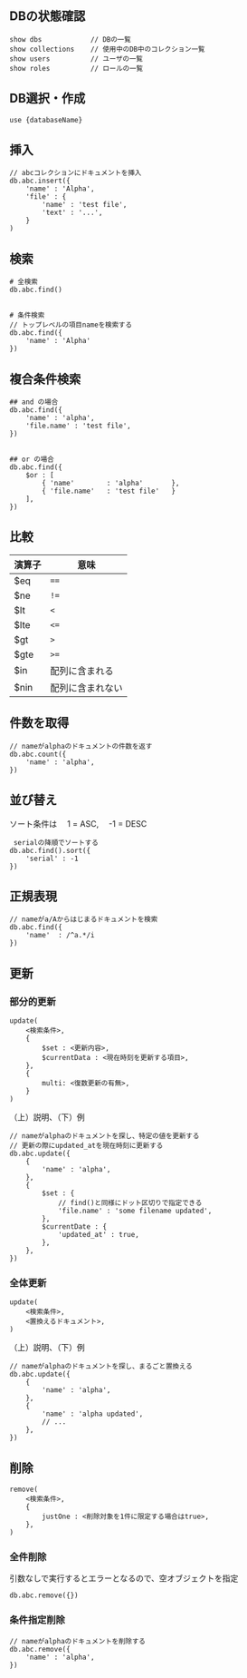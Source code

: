 ## DBの状態確認
```
show dbs            // DBの一覧
show collections    // 使用中のDB中のコレクション一覧
show users          // ユーザの一覧
show roles          // ロールの一覧
```

## DB選択・作成
```
use {databaseName}
```

## 挿入
```
// abcコレクションにドキュメントを挿入
db.abc.insert({
    'name' : 'Alpha',
    'file' : {
        'name' : 'test file',
        'text' : '...',
    }
)
```

## 検索
```
# 全検索
db.abc.find()


# 条件検索
// トップレベルの項目nameを検索する
db.abc.find({
    'name' : 'Alpha'
})
```

## 複合条件検索
```
## and の場合
db.abc.find({
    'name' : 'alpha',
    'file.name' : 'test file',
})


## or の場合
db.abc.find({
    $or : [
        { 'name'        : 'alpha'       },
        { 'file.name'   : 'test file'   }
    ],
})
```


## 比較
演算子  | 意味
---     | ---
$eq     | `==`
$ne     | `!=`
$lt     | `<`
$lte    | `<=`
$gt     | `>`
$gte    | `>=`
$in     | 配列に含まれる
$nin    | 配列に含まれない


## 件数を取得
```
// nameがalphaのドキュメントの件数を返す
db.abc.count({
    'name' : 'alpha',
})
```


## 並び替え
ソート条件は
　1 = ASC, 
　-1 = DESC
```
 serialの降順でソートする
db.abc.find().sort({
    'serial' : -1
})
```


## 正規表現
```
// nameがa/Aからはじまるドキュメントを検索
db.abc.find({
    'name'  : /^a.*/i
})
```

## 更新
### 部分的更新
```
update(
    <検索条件>,
    {
        $set : <更新内容>,
        $currentData : <現在時刻を更新する項目>,
    },
    {
        multi: <復数更新の有無>,
    }
)
```
（上）説明、（下）例
```
// nameがalphaのドキュメントを探し、特定の値を更新する
// 更新の際にupdated_atを現在時刻に更新する
db.abc.update({
    {
        'name' : 'alpha',
    },
    {
        $set : {
            // find()と同様にドット区切りで指定できる
            'file.name' : 'some filename updated',
        },
        $currentDate : {
            'updated_at' : true,
        },
    },
})
```
### 全体更新
```
update(
    <検索条件>,
    <置換えるドキュメント>,
)
```
（上）説明、（下）例
```
// nameがalphaのドキュメントを探し、まるごと置換える
db.abc.update({
    {
        'name' : 'alpha',
    },
    {
        'name' : 'alpha updated',
        // ...
    },
})
```

## 削除
```
remove(
    <検索条件>,
    {
        justOne : <削除対象を1件に限定する場合はtrue>,
    },
)
```
### 全件削除
引数なしで実行するとエラーとなるので、空オブジェクトを指定
```
db.abc.remove({})
```

### 条件指定削除
```
// nameがalphaのドキュメントを削除する
db.abc.remove({
    'name' : 'alpha',
})
```

